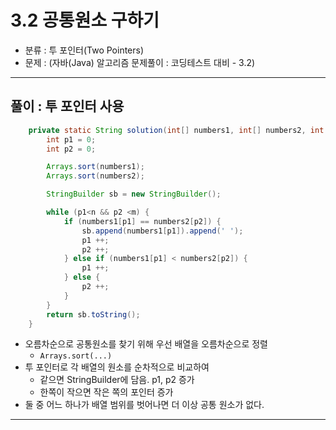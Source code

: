 
# 3.2 공통원소 구하기

- 분류 : 투 포인터(Two Pointers)
- 문제 : (자바(Java) 알고리즘 문제풀이 : 코딩테스트 대비 - 3.2)

---

## 풀이 : 투 포인터 사용
```java
    private static String solution(int[] numbers1, int[] numbers2, int n, int m) {
        int p1 = 0;
        int p2 = 0;

        Arrays.sort(numbers1);
        Arrays.sort(numbers2);

        StringBuilder sb = new StringBuilder();

        while (p1<n && p2 <m) {
            if (numbers1[p1] == numbers2[p2]) {
                sb.append(numbers1[p1]).append(' ');
                p1 ++;
                p2 ++;
            } else if (numbers1[p1] < numbers2[p2]) {
                p1 ++;
            } else {
                p2 ++;
            }
        }
        return sb.toString();
    }
```
- 오름차순으로 공통원소를 찾기 위해 우선 배열을 오름차순으로 정렬
  - `Arrays.sort(...)`
- 투 포인터로 각 배열의 원소를 순차적으로 비교하여
  - 같으면 StringBuilder에 담음. p1, p2 증가
  - 한쪽이 작으면 작은 쪽의 포인터 증가
- 둘 중 어느 하나가 배열 범위를 벗어나면 더 이상 공통 원소가 없다.

---
